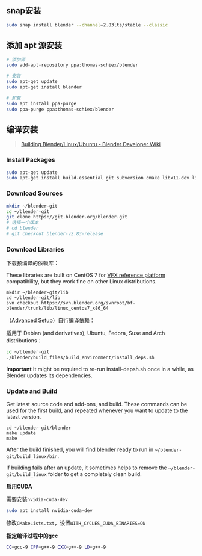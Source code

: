 ## snap安装

```bash
sudo snap install blender --channel=2.83lts/stable --classic
```

## 添加 apt 源安装

```bash
# 添加源
sudo add-apt-repository ppa:thomas-schiex/blender

# 安装
sudo apt-get update
sudo apt-get install blender

# 卸载
sudo apt install ppa-purge
sudo ppa-purge ppa:thomas-schiex/blender
```

## 编译安装

>  [Building Blender/Linux/Ubuntu - Blender Developer Wiki](https://wiki.blender.org/wiki/Building_Blender/Linux/Ubuntu)

### Install Packages

```bash
sudo apt-get update
sudo apt-get install build-essential git subversion cmake libx11-dev libxxf86vm-dev libxcursor-dev libxi-dev libxrandr-dev libxinerama-dev libglew-dev
```

### Download Sources

```bash
mkdir ~/blender-git
cd ~/blender-git
git clone https://git.blender.org/blender.git
# 选择一个版本
# cd blender
# git checkout blender-v2.83-release
```

### Download Libraries

下载预编译的依赖库：

These libraries are built on CentOS 7 for [VFX reference platform](https://vfxplatform.com/) compatibility, but they work fine on other Linux distributions.

```
mkdir ~/blender-git/lib
cd ~/blender-git/lib
svn checkout https://svn.blender.org/svnroot/bf-blender/trunk/lib/linux_centos7_x86_64
```

（[Advanced Setup](https://wiki.blender.org/wiki/Building_Blender/Linux/Ubuntu#Automatic_Dependency_Installation)）自行编译依赖：

适用于 Debian (and derivatives), Ubuntu, Fedora, Suse and Arch distributions：

```bash
cd ~/blender-git
./blender/build_files/build_environment/install_deps.sh
```

**Important** It might be required to re-run install-depsh.sh once in a while, as Blender updates its dependencies.

### Update and Build

Get latest source code and add-ons, and build. These commands can be used for the first build, and repeated whenever you want to update to the latest version.

```
cd ~/blender-git/blender
make update
make
```

After the build finished, you will find blender ready to run in `~/blender-git/build_linux/bin`.

If building fails after an update, it sometimes helps to remove the `~/blender-git/build_linux` folder to get a completely clean build.

**启用CUDA**

需要安装`nvidia-cuda-dev`

```bash
sudo apt install nvidia-cuda-dev
```

修改`CMakeLists.txt`，设置`WITH_CYCLES_CUDA_BINARIES=ON`

**指定编译过程中的gcc**

```bash
CC=gcc-9 CPP=g++-9 CXX=g++-9 LD=g++-9
```

